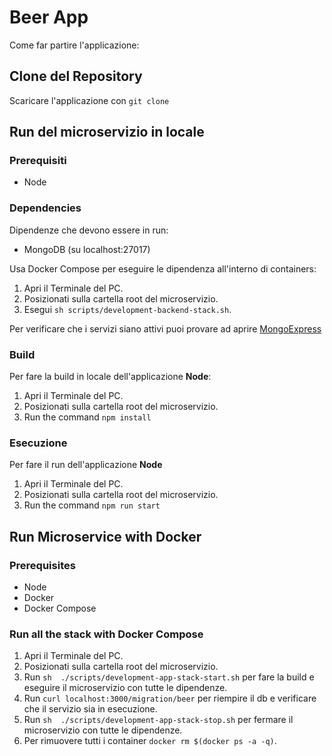 # Beer App
Come far partire l'applicazione:
## Clone del Repository
Scaricare l'applicazione con `git clone `
## Run del microservizio in locale
### Prerequisiti
- Node
### Dependencies

Dipendenze che devono essere in run:
- MongoDB (su localhost:27017)

Usa Docker Compose per eseguire le dipendenza all'interno di containers:

1. Apri il Terminale del PC.
2. Posizionati sulla cartella root del microservizio.
3. Esegui `sh scripts/development-backend-stack.sh`.

Per verificare che i servizi siano attivi puoi provare ad aprire [MongoExpress](http://localhost:8081)


### Build

Per fare la build in locale dell'applicazione **Node**:

1. Apri il Terminale del PC.
2. Posizionati sulla cartella root del microservizio.
3. Run the command `npm install`


### Esecuzione

Per fare il run dell'applicazione **Node**

1. Apri il Terminale del PC.
2. Posizionati sulla cartella root del microservizio.
3. Run the command `npm run start`



## Run Microservice with Docker

### Prerequisites

- Node
- Docker
- Docker Compose

### Run all the stack with Docker Compose

1. Apri il Terminale del PC.
2. Posizionati sulla cartella root del microservizio.
3. Run `sh  ./scripts/development-app-stack-start.sh` per fare la build e eseguire il microservizio con tutte le dipendenze.
4. Run `curl localhost:3000/migration/beer` per riempire il db e verificare che il servizio sia in esecuzione.
5. Run `sh  ./scripts/development-app-stack-stop.sh` per fermare il microservizio con tutte le dipendenze.
6. Per rimuovere tutti i container `docker rm $(docker ps -a -q)`.





